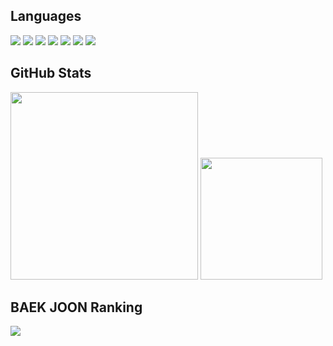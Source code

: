 <h2>
  Languages
</h2>
<div>
  <img src="https://img.shields.io/badge/C-ab0d0d?style=flat-square&logo=C&logoColor=white"/>
  <img src="https://img.shields.io/badge/C++-ca1414?style=flat-square&logo=c%2B%2B&logoColor=white"/>
  <img src="https://img.shields.io/badge/JavaScript-F7DF1E?style=flat-square&logo=JavaScript&logoColor=black"/>
  <img src="https://img.shields.io/badge/Java-25d807?style=flat-square&logo=JAVA&logoColor=black"/>
  <img src="https://img.shields.io/badge/Android-21b508?style=flat-square&logo=Android&logoColor=white"/>
  <img src="https://img.shields.io/badge/HTML5-1572B6?style=flat-square&logo=HTML5&logoColor=white"/>
  <img src="https://img.shields.io/badge/CSS3-125e95?style=flat-square&logo=CSS3&logoColor=white"/>
  <br>
</div>
<h2>
  GitHub Stats
</h2>
<div>
<img src="https://github-readme-stats.vercel.app/api?username=kakaopanda&show_icons=true&theme=github_dark" width="300px">
<img src="https://github-readme-stats.vercel.app/api/top-langs/?username=kakaopanda&count_private=true&langs_count=3&theme=github_dark" height="195px">
</div>
 
 <h2>
  BAEK JOON Ranking
</h2>
 
<img src="http://mazassumnida.wtf/api/v2/generate_badge?boj=kakaopanda">


